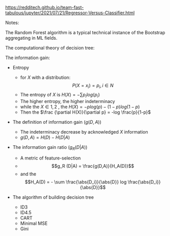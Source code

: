 https://redditech.github.io/team-fast-tabulous/jupyter/2021/07/21/Regressor-Versus-Classifier.html

Notes:

The Random Forest algorithm is a typical technical instance of the Bootstrap aggregating in ML fields.



The computational theory of decision tree:



The information gain:

+ Entropy
  + for $X$ with a distribution: $$P(X = x_i) = p_i,i\in N$$
  + The entropy of $X$ is $H(X) = -\sum p_ilog(p_i)$
  + The higher entropy, the higher indeterminacy 
  + while the $X \in {1,2}$ , the $H(X) = -plog(p) - (1-p)log(1-p)$
  + Then the $\frac {\partial H(X)}{\partial p} = -log \frac{p}{1-p}$

+ The definition of information gain ($g(D,A)$)
  + The indeterminacy decrease by acknowledged $X$ information 
  + $g(D,A) = H(D) - H(D|A)$

+ The information gain ratio ($g_R(D|A)$)
  + A metric of feature-selection
  + $$g_R (D|A) = \frac{g(D,A)}{H_A(D)}$$ 
  + and the $$H_A(D)  = - \sum \frac{\abs{D_i}}{\abs{D}} log \frac{\abs{D_i}}{\abs{D}}$$
+ The algorithm of building decision tree
  + ID3
  + ID4.5
  + CART
  + Minimal MSE
  + Gini
